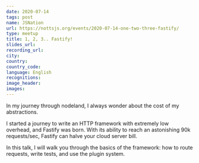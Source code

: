 ```yaml
---
date: 2020-07-14
tags: post
name: JSNation
url: https://nottsjs.org/events/2020-07-14-one-two-three-fastify/
type: meetup 
title: 1, 2, 3.. Fastify!
slides_url:
recording_url: 
city: 
country: 
country_code: 
language: English
recognitions:
image_header:
images:
---
```


In my journey through nodeland, I always wonder about the cost of my abstractions.

I started a journey to write an HTTP framework with extremely low overhead, and Fastify was born. With its ability to reach an astonishing 90k requests/sec, Fastify can halve your cloud server bill.

In this talk, I will walk you through the basics of the framework: how to route requests, write tests, and use the plugin system.
